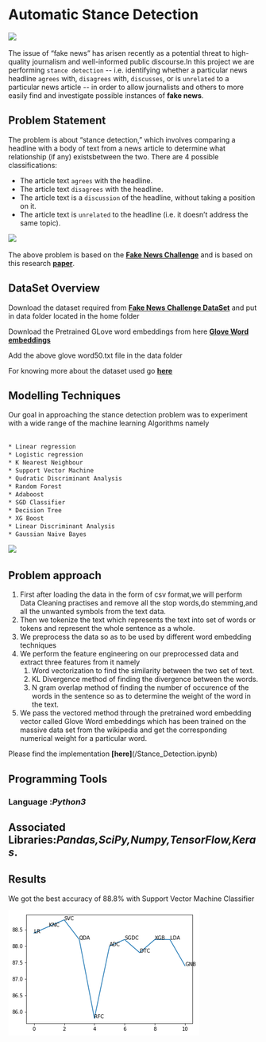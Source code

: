 # Automatic Stance Detection
![](fake.png)

The issue of “fake news” has arisen recently as a potential threat to high-quality
journalism and well-informed public discourse.In this project we are performing
`stance detection` -- i.e. identifying whether a particular news headline `agrees`
with, `disagrees` with, `discusses`, or is `unrelated` to a particular news article -- in
order to allow journalists and others to more easily find and investigate possible
instances of **fake news**.

## Problem Statement

The problem is about “stance detection,” which involves comparing a headline with a body of text
from a news article to determine what relationship (if any) existsbetween the two. There are 4
possible classifications:
* The article text `agrees` with the headline.  
* The article text `disagrees` with the headline.  
* The article text is a `discussion` of the headline, without taking a position on it.  
* The article text is `unrelated` to the headline (i.e. it doesn’t address the same topic).  

![](fake_news_challenge.png)

The above problem is based on the **[Fake News Challenge](http://www.fakenewschallenge.org/)** and is based on this research **[paper](https://web.stanford.edu/class/archive/cs/cs224n/cs224n.1174/reports/2760230.pdf)**.

## DataSet Overview
Download the dataset required from **[Fake News Challenge DataSet](https://github.com/FakeNewsChallenge/fnc-1)**
and put in data folder located in the home folder  

Download the Pretrained GLove word embeddings from here **[Glove Word embeddings](https://www.kaggle.com/rtatman/glove-global-vectors-for-word-representation#glove.6B.50d.txt)**

Add the above glove word50.txt file in the data folder

For knowing more about the dataset used go **[here](/data/AbouttheDatset.MD)**

## Modelling Techniques
Our goal in approaching the stance detection problem was to experiment with a wide range of the machine learning Algorithms namely
```

* Linear regression  
* Logistic regression  
* K Nearest Neighbour  
* Support Vector Machine  
* Qudratic Discriminant Analysis  
* Random Forest  
* Adaboost  
* SGD Classifier  
* Decision Tree  
* XG Boost  
* Linear Discriminant Analysis  
* Gaussian Naive Bayes  

```
![](techniques_fake_news.png)


## Problem approach
1. First after loading the data in the form of csv format,we will perform
Data Cleaning practises and remove all the stop words,do
stemming,and all the unwanted symbols from the text data.
2. Then we tokenize the text which represents the text into set of words
or tokens and represent the whole sentence as a whole.
3. We preprocess the data so as to be used by different word
embedding techniques   
4. We perform the feature engineering on our preprocessed data and
extract three features from it namely   
      1. Word vectorization to find the similarity between the two set of
          text.   
      2. KL Divergence method of finding the divergence between the
          words.   
      3. N gram overlap method of finding the number of occurence of
        the words in the sentence so as to determine the weight of the
        word in the text.   
5. We pass the vectored method through the pretrained word embedding
vector called Glove Word embeddings which has been trained on the
massive data set from the wikipedia and get the corresponding numerical
weight for a particular word.   


Please find the implementation **[here]**(/Stance_Detection.ipynb)

## Programming Tools   
### Language :*Python3*  
## Associated Libraries:*Pandas,SciPy,Numpy,TensorFlow,Keras*.  


## Results

We got the best accuracy of 88.8% with Support Vector Machine Classifier

![](images/results.png)
